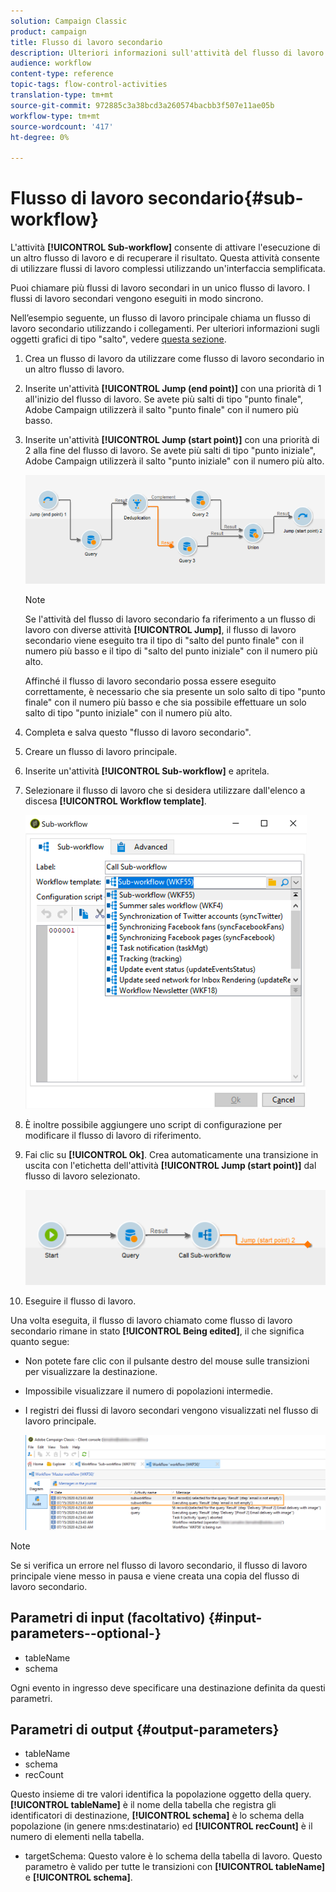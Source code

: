 ```yaml
---
solution: Campaign Classic
product: campaign
title: Flusso di lavoro secondario
description: Ulteriori informazioni sull'attività del flusso di lavoro secondario
audience: workflow
content-type: reference
topic-tags: flow-control-activities
translation-type: tm+mt
source-git-commit: 972885c3a38bcd3a260574bacbb3f507e11ae05b
workflow-type: tm+mt
source-wordcount: '417'
ht-degree: 0%

---
```



# Flusso di lavoro secondario{#sub-workflow}

L&#39;attività **[!UICONTROL Sub-workflow]** consente di attivare l&#39;esecuzione di un altro flusso di lavoro e di recuperare il risultato. Questa attività consente di utilizzare flussi di lavoro complessi utilizzando un&#39;interfaccia semplificata.

Puoi chiamare più flussi di lavoro secondari in un unico flusso di lavoro. I flussi di lavoro secondari vengono eseguiti in modo sincrono.

Nell’esempio seguente, un flusso di lavoro principale chiama un flusso di lavoro secondario utilizzando i collegamenti. Per ulteriori informazioni sugli oggetti grafici di tipo &quot;salto&quot;, vedere [questa sezione](../../workflow/using/jump--start-point-and-end-point-.md).

1. Crea un flusso di lavoro da utilizzare come flusso di lavoro secondario in un altro flusso di lavoro.
1. Inserite un&#39;attività **[!UICONTROL Jump (end point)]** con una priorità di 1 all&#39;inizio del flusso di lavoro. Se avete più salti di tipo &quot;punto finale&quot;,  Adobe Campaign utilizzerà il salto &quot;punto finale&quot; con il numero più basso.
1. Inserite un&#39;attività **[!UICONTROL Jump (start point)]** con una priorità di 2 alla fine del flusso di lavoro. Se avete più salti di tipo &quot;punto iniziale&quot;,  Adobe Campaign utilizzerà il salto &quot;punto iniziale&quot; con il numero più alto.

   ![](assets/subworkflow_jumps.png)

   >[!NOTE]
   >
   >Se l&#39;attività del flusso di lavoro secondario fa riferimento a un flusso di lavoro con diverse attività **[!UICONTROL Jump]**, il flusso di lavoro secondario viene eseguito tra il tipo di &quot;salto del punto finale&quot; con il numero più basso e il tipo di &quot;salto del punto iniziale&quot; con il numero più alto.
   >
   >Affinché il flusso di lavoro secondario possa essere eseguito correttamente, è necessario che sia presente un solo salto di tipo &quot;punto finale&quot; con il numero più basso e che sia possibile effettuare un solo salto di tipo &quot;punto iniziale&quot; con il numero più alto.

1. Completa e salva questo &quot;flusso di lavoro secondario&quot;.
1. Creare un flusso di lavoro principale.
1. Inserite un&#39;attività **[!UICONTROL Sub-workflow]** e apritela.
1. Selezionare il flusso di lavoro che si desidera utilizzare dall&#39;elenco a discesa **[!UICONTROL Workflow template]**.

   ![](assets/subworkflow_selection.png)

1. È inoltre possibile aggiungere uno script di configurazione per modificare il flusso di lavoro di riferimento.
1. Fai clic su **[!UICONTROL Ok]**. Crea automaticamente una transizione in uscita con l&#39;etichetta dell&#39;attività **[!UICONTROL Jump (start point)]** dal flusso di lavoro selezionato.

   ![](assets/subworkflow_outbound.png)

1. Eseguire il flusso di lavoro.

Una volta eseguita, il flusso di lavoro chiamato come flusso di lavoro secondario rimane in stato **[!UICONTROL Being edited]**, il che significa quanto segue:

* Non potete fare clic con il pulsante destro del mouse sulle transizioni per visualizzare la destinazione.
* Impossibile visualizzare il numero di popolazioni intermedie.
* I registri dei flussi di lavoro secondari vengono visualizzati nel flusso di lavoro principale.

   ![](assets/subworkflow_logs.png)

>[!NOTE]
>
>Se si verifica un errore nel flusso di lavoro secondario, il flusso di lavoro principale viene messo in pausa e viene creata una copia del flusso di lavoro secondario.

## Parametri di input (facoltativo) {#input-parameters--optional-}

* tableName
* schema

Ogni evento in ingresso deve specificare una destinazione definita da questi parametri.

## Parametri di output {#output-parameters}

* tableName
* schema
* recCount

Questo insieme di tre valori identifica la popolazione oggetto della query. **[!UICONTROL tableName]** è il nome della tabella che registra gli identificatori di destinazione,  **[!UICONTROL schema]** è lo schema della popolazione (in genere nms:destinatario) ed  **[!UICONTROL recCount]** è il numero di elementi nella tabella.

* targetSchema: Questo valore è lo schema della tabella di lavoro. Questo parametro è valido per tutte le transizioni con **[!UICONTROL tableName]** e **[!UICONTROL schema]**.
